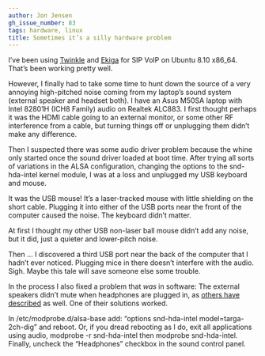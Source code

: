```yaml
---
author: Jon Jensen
gh_issue_number: 83
tags: hardware, linux
title: Sometimes it’s a silly hardware problem
---
```


I’ve been using [Twinkle](https://mfnboer.home.xs4all.nl/twinkle/index.html) and [Ekiga](https://www.ekiga.org/) for SIP VoIP on Ubuntu 8.10 x86_64. That’s been working pretty well.

However, I finally had to take some time to hunt down the source of a very annoying high-pitched noise coming from my laptop’s sound system (external speaker and headset both). I have an Asus M50SA laptop with Intel 82801H (ICH8 Family) audio on Realtek ALC883. I first thought perhaps it was the HDMI cable going to an external monitor, or some other RF interference from a cable, but turning things off or unplugging them didn’t make any difference.

Then I suspected there was some audio driver problem because the whine only started once the sound driver loaded at boot time. After trying all sorts of variations in the ALSA configuration, changing the options to the snd-hda-intel kernel module, I was at a loss and unplugged my USB keyboard and mouse.

It was the USB mouse! It’s a laser-tracked mouse with little shielding on the short cable. Plugging it into either of the USB ports near the front of the computer caused the noise. The keyboard didn’t matter.

At first I thought my other USB non-laser ball mouse didn’t add any noise, but it did, just a quieter and lower-pitch noise.

Then ... I discovered a third USB port near the back of the computer that I hadn’t ever noticed. Plugging mice in there doesn’t interfere with the audio. Sigh. Maybe this tale will save someone else some trouble.

In the process I also fixed a problem that *was* in software: The external speakers didn’t mute when headphones are plugged in, as [others have described](https://bugs.launchpad.net/ubuntu/+source/linux/+bug/253422) as well. One of their solutions worked.

In /etc/modprobe.d/alsa-base add: “options snd-hda-intel model=targa-2ch-dig” and reboot. Or, if you dread rebooting as I do, exit all applications using audio, modprobe -r snd-hda-intel then modprobe snd-hda-intel. Finally, uncheck the “Headphones” checkbox in the sound control panel.
